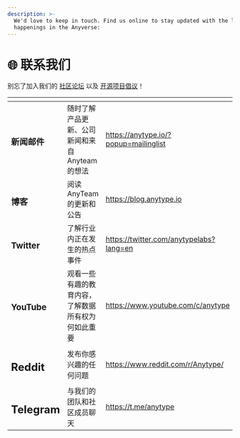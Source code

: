 ```yaml
---
description: >-
  We'd love to keep in touch. Find us online to stay updated with the latest
  happenings in the Anyverse:
---
```


# 🌐 联系我们

别忘了加入我们的 [社区论坛](../community/community-forum/ "mention") 以及 [开源项目倡议](../community/join-the-open-source-project/ "mention")！

<table data-view="cards"><thead><tr><th></th><th></th><th data-hidden data-card-target data-type="content-ref"></th><th data-hidden data-card-cover data-type="files"></th></tr></thead><tbody><tr><td><h3>新闻邮件</h3></td><td>随时了解产品更新、公司新闻和来自 Anyteam 的想法</td><td><a href="https://anytype.io/?popup=mailinglist">https://anytype.io/?popup=mailinglist</a></td><td></td></tr><tr><td><h3>博客</h3></td><td>阅读 AnyTeam 的更新和公告</td><td><a href="https://blog.anytype.io">https://blog.anytype.io</a></td><td></td></tr><tr><td><h3>Twitter</h3></td><td>了解行业内正在发生的热点事件</td><td><a href="https://twitter.com/anytypelabs?lang=en">https://twitter.com/anytypelabs?lang=en</a></td><td></td></tr><tr><td><h3>YouTube</h3></td><td>观看一些有趣的教育内容，了解数据所有权为何如此重要</td><td><a href="https://www.youtube.com/c/anytype">https://www.youtube.com/c/anytype</a></td><td></td></tr><tr><td><h2>Reddit</h2></td><td>发布你感兴趣的任何问题</td><td><a href="https://www.reddit.com/r/Anytype/">https://www.reddit.com/r/Anytype/</a></td><td></td></tr><tr><td><h2>Telegram</h2></td><td>与我们的团队和社区成员聊天</td><td><a href="https://t.me/anytype">https://t.me/anytype</a></td><td></td></tr></tbody></table>
